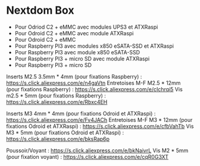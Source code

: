 # **Nextdom Box** #

- Pour Odriod C2 + eMMC avec modules UPS3 et ATXRaspi
- Pour Odroid C2 + eMMC avec module ATXRaspi
- Pour Odroid C2 + eMMC
- Pour Raspberry PI3 avec modules x850 eSATA-SSD et ATXRaspi
- Pour Raspberry PI3 avec module x850 eSATA-SSD
- Pour Raspberry PI3 + micro SD avec module ATXRaspi
- Pour Raspberry PI3 + micro SD

Inserts M2.5 3.5mm * 4mm (pour fixations Raspberry) : https://s.click.aliexpress.com/e/n4gaVtn
Entretoises M-F M2.5 * 12mm (pour fixations Raspberry) : https://s.click.aliexpress.com/e/cIchrqi5
Vis m2.5 * 5mm (pour fixations Raspberry) : https://s.click.aliexpress.com/e/Rbxc4EH

Inserts M3 4mm * 4mm (pour fixations Odroid et ATXRaspi) : https://s.click.aliexpress.com/e/Fv4JACh
Entretoises M-F M3 * 12mm (pour fixations Odroid et ATXRaspi) : https://s.click.aliexpress.com/e/cfbVahTb
Vis M3 * 5mm (pour fixations Odroid et ATXRaspi) : https://s.click.aliexpress.com/e/bksRap6p

Poussoir/Voyant : https://s.click.aliexpress.com/e/bkNaivrL
Vis M2 * 5mm (pour fixation voyant) : https://s.click.aliexpress.com/e/cqR0G3XT
